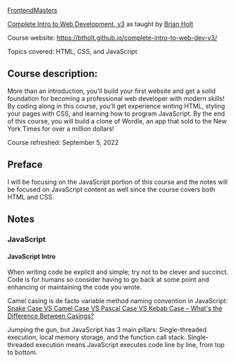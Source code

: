 [//]: # "For complete Markdown syntax reference: https://www.markdownguide.org/"

[FrontendMasters](https://frontendmasters.com/)

[Complete Intro to Web Development, v3](https://frontendmasters.com/courses/web-development-v3/) as taught by [Brian Holt](https://www.linkedin.com/in/btholt/)

Course website: https://btholt.github.io/complete-intro-to-web-dev-v3/

Topics covered: HTML, CSS, and JavaScript

## Course description:

More than an introduction, you'll build your first website and get a solid foundation for becoming a professional web developer with modern skills! By coding along in this course, you'll get experience writing HTML, styling your pages with CSS, and learning how to program JavaScript. By the end of this course, you will build a clone of Wordle, an app that sold to the New York Times for over a million dollars!

Course refreshed: September 5, 2022

## Preface

I will be focusing on the JavaScript portion of this course and the notes will be focused on JavaScript content as well since the course covers both HTML and CSS.

## Notes

### JavaScript

#### JavaScript Intro

When writing code be explicit and simple; try not to be clever and succinct. Code is for humans so consider having to go back at some point and enhancing or maintaining the code you wrote.

Camel casing is de facto variable method naming convention in JavaScript: [Snake Case VS Camel Case VS Pascal Case VS Kebab Case – What's the Difference Between Casings?](https://www.freecodecamp.org/news/snake-case-vs-camel-case-vs-pascal-case-vs-kebab-case-whats-the-difference/)

Jumping the gun, but JavaScript has 3 main pillars: Single-threaded execution, local memory storage, and the function call stack. Single-threaded execution means JavaScript executes code line by line, from top to bottom.
